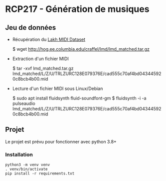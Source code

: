 # RCP217 - Génération de musiques

## Jeu de données

 - Récupération du [Lakh MIDI Dataset](https://colinraffel.com/projects/lmd/)

    $ wget http://hog.ee.columbia.edu/craffel/lmd/lmd_matched.tar.gz
 
 - Extraction d'un fichier MIDI

    $ tar -xvf lmd_matched.tar.gz lmd_matched/L/Z/U/TRLZURC128E079376E/cad555c70af4bd043445920c8bcb4b00.mid

 - Lecture d'un fichier MIDI sous Linux/Debian

    $ sudo apt install fluidsynth fluid-soundfont-gm
    $ fluidsynth -i -a pulseaudio lmd_matched/L/Z/U/TRLZURC128E079376E/cad555c70af4bd043445920c8bcb4b00.mid

## Projet

Le projet est prévu pour fonctionner avec python 3.8+

### Installation

    python3 -m venv venv
    . venv/bin/activate
    pip install -r requirements.txt
